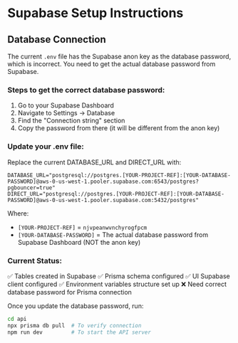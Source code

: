 # Supabase Setup Instructions

## Database Connection

The current `.env` file has the Supabase anon key as the database password, which is incorrect. You need to get the actual database password from Supabase.

### Steps to get the correct database password:

1. Go to your Supabase Dashboard
2. Navigate to Settings → Database
3. Find the "Connection string" section
4. Copy the password from there (it will be different from the anon key)

### Update your .env file:

Replace the current DATABASE_URL and DIRECT_URL with:

```
DATABASE_URL="postgresql://postgres.[YOUR-PROJECT-REF]:[YOUR-DATABASE-PASSWORD]@aws-0-us-west-1.pooler.supabase.com:6543/postgres?pgbouncer=true"
DIRECT_URL="postgresql://postgres.[YOUR-PROJECT-REF]:[YOUR-DATABASE-PASSWORD]@aws-0-us-west-1.pooler.supabase.com:5432/postgres"
```

Where:
- `[YOUR-PROJECT-REF]` = `njvpeanwvnchyrogfpcm`
- `[YOUR-DATABASE-PASSWORD]` = The actual database password from Supabase Dashboard (NOT the anon key)

### Current Status:

✅ Tables created in Supabase
✅ Prisma schema configured
✅ UI Supabase client configured
✅ Environment variables structure set up
❌ Need correct database password for Prisma connection

Once you update the database password, run:
```bash
cd api
npx prisma db pull  # To verify connection
npm run dev         # To start the API server
```